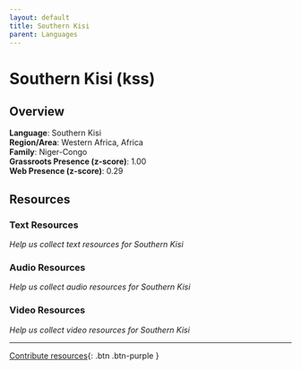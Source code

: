 ```yaml
---
layout: default
title: Southern Kisi
parent: Languages
---
```


# Southern Kisi (kss)

## Overview

**Language**: Southern Kisi  
**Region/Area**: Western Africa, Africa  
**Family**: Niger-Congo  
**Grassroots Presence (z-score)**: 1.00  
**Web Presence (z-score)**: 0.29  

## Resources

### Text Resources
*Help us collect text resources for Southern Kisi*

### Audio Resources
*Help us collect audio resources for Southern Kisi*

### Video Resources
*Help us collect video resources for Southern Kisi*

---

[Contribute resources](https://forms.office.com/e/1SfLJx3u1r){: .btn .btn-purple }
